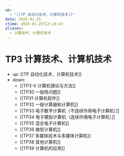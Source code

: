 ```yaml
---
up:
  - "[[TP 自动化技术、计算机技术]]"
date: 2025-01-25
ctime: 2025-01-25T13:24:47
aliases:
  - 计算技术、计算机技术
---
```


# TP3 计算技术、计算机技术

- up: [[TP 自动化技术、计算机技术]]
- down:	
	- [[TP3-0 计算机理论与方法]]
	- [[TP30 一般性问题]]
	- [[TP31 计算机软件]]
	- [[TP32 一般计算器和计算机]]
	- [[TP33 电子数字计算机（不连续作用电子计算机）]]
	- [[TP34 电子模拟计算机（连续作用电子计算机）]]
	- [[TP35 混合电子计算机]]
	- [[TP36 微型计算机]]
	- [[TP37 多媒体技术与多媒体计算机]]
	- [[TP38 其他计算机]]
	- [[TP39 计算机的应用]]
	

